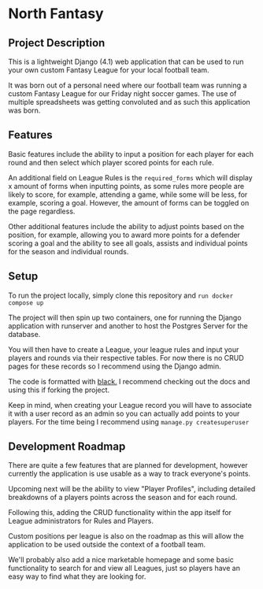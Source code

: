 # North Fantasy
## Project Description
This is a lightweight Django (4.1) web application that can be used to run your own custom Fantasy League for your local football team. 

It was born out of a personal need where our football team was running a custom Fantasy League for our Friday night soccer games. The use of multiple spreadsheets was getting convoluted and as such this application was born.

## Features
Basic features include the ability to input a position for each player for each round and then select which player scored points for each rule. 

An additional field on League Rules is the ```required_forms``` which will display x amount of forms when inputting points, as some rules more people are likely to score, for example, attending a game, while some will be less, for example, scoring a goal. However, the amount of forms can be toggled on the page regardless.

Other additional features include the ability to adjust points based on the position, for example, allowing you to award more points for a defender scoring a goal and the ability to see all goals, assists and individual points for the season and individual rounds.
## Setup
To run the project locally, simply clone this repository and ```run docker compose up```

The project will then spin up two containers, one for running the Django application with runserver and another to host the Postgres Server for the database. 

You will then have to create a League, your league rules and input your players and rounds via their respective tables.  For now there is no CRUD pages for these records so I recommend using the Django admin.

The code is formatted with <a href="https://github.com/psf/black">black.</a> I recommend checking out the docs and using this if forking the project. 

Keep in mind, when creating your League record you will have to associate it with a user record as an admin so you can actually add points to your players. For the time being I recommend using ```manage.py createsuperuser```
## Development Roadmap
There are quite a few features that are planned for development, however currently the application is use usable as a way to track everyone's points.

Upcoming next will be the ability to view "Player Profiles", including detailed breakdowns of a players points across the season and for each round. 

Following this, adding the CRUD functionality within the app itself for League administrators for Rules and Players.

Custom positions per league is also on the roadmap as this will allow the application to be used outside the context of a football team.

We'll probably also add a nice marketable homepage and some basic functionality to search for and view all Leagues, just so players have an easy way to find what they are looking for.